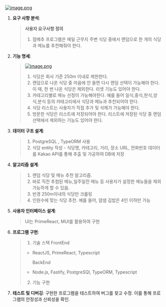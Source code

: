 [![image.png](https://i.postimg.cc/BnSrpkyv/image.png)](https://postimg.cc/HVNvsZTG)

1. **요구 사항 분석**:

   > **사용자 요구사항 정의**
   >
   > 1. 점메추 프로그램은 매일 근무지 주변 식당 중에서 랜덤으로 한 개의 식당과 메뉴를 추천해줘야 한다.

2. **기능 명세**:

   > [![image.png](https://i.postimg.cc/HsZzGNnn/image.png)](https://postimg.cc/MvBVVdyJ)
   >
   > 1. 식당은 회사 기준 250m 이내로 제한한다.
   > 2. 랜덤으로 나온 식당 중 마음에 안 들면 다시 랜덤 선택이 가능해야 한다. 이 때, 한 번 나온 식당은 제외한다. 리셋 기능도 있어야 한다.
   > 3. 카테고리별로 메뉴 선정이 가능해야한다. 예를 들어 일식,중식,한식,양식,분식 등의 카테고리에서 식당과 메뉴과 추천되어야 한다.
   > 4. 식당 리스트는 사용자가 직접 추가 및 삭제가 가능해야 한다.
   > 5. 방문한 식당은 리스트에 저장되어야 한다. 리스트에 저장된 식당 중 랜덤 선택에서 제외하는 기능도 있어야 한다.

3. **데이터 구조 설계**:

   > 1. PostgreSQL , TypeORM 사용
   > 2. 식당 entity 작성 - 식당명, 카테고리, 거리, 장소 URL, 전화번호 데이터를 Kakao API를 통해 추출 및 가공하여 DB에 저장

4. **알고리즘 설계**:

   > 1. 랜덤 식당 및 메뉴 추천 알고리즘.
   > 2. 바로 직전 추첨된 메뉴,일주일전 메뉴 등 사용자가 설정한 메뉴들을 제외가능하게 할 수 있음.
   > 3. 반경 250m이내의 식당만 크롤링
   > 4. 인원수에 맞는 식당 추천. 예를 들어, 얌샘 김밥은 4인 이하만 가능

5. **사용자 인터페이스 설계**:

   > UI는 PrimeReact, MUI를 활용하여 구현

6. **프로그램 구현**:

   > 1. 기술 스택
   >    FrontEnd
   >
   > - ReactJS, PrimeReact, Typescript
   >
   >   BackEnd
   >
   > - Node.js, Fastify, PostgreSQl, TypeORM, Typescript
   >
   > 2. 기능 구현

7. **테스트 및 디버깅**: 구현한 프로그램을 테스트하여 버그를 찾고 수정. 이를 통해 프로그램의 안정성과 신뢰성을 확인.
